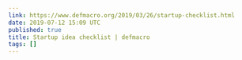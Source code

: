 ```yaml
---
link: https://www.defmacro.org/2019/03/26/startup-checklist.html
date: 2019-07-12 15:09 UTC
published: true
title: Startup idea checklist | defmacro
tags: []
---
```



